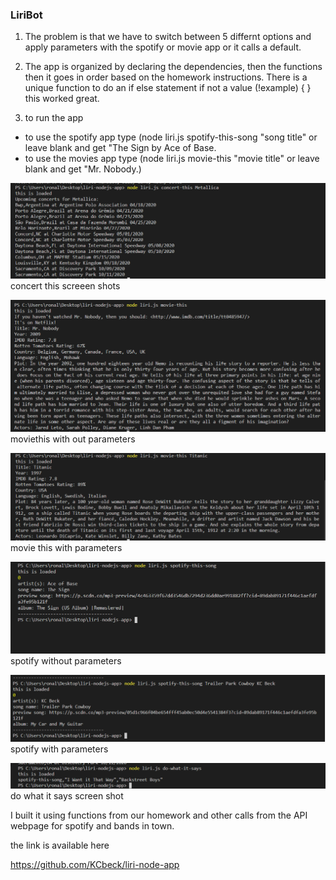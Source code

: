 
### LiriBot

1. The problem is that we have to switch between 5 differnt options and apply parameters with the spotify or movie app or it calls a default.

2. The app is organized by declaring the dependencies, then the functions then it goes in order based on the homework instructions.  There is a unique function to do an if else statement if not a value (!example) { } this worked great.

3. to run the app
- to use the spotify app type  (node liri.js  spotify-this-song "song title" or leave blank and get "The Sign by Ace of Base.
- to use the movies app type (node liri.js movie-this "movie title" or leave blank and get "Mr. Nobody.)

![concert-this](https://raw.githubusercontent.com/KCbeck/liri-node-app/master/images/concert-this.png)
concert this screeen shots

![movie-this](https://raw.githubusercontent.com/KCbeck/liri-node-app/master/images/moviethis-noparams.png)
moviethis with out parameters

![movie-this-with-params](https://raw.githubusercontent.com/KCbeck/liri-node-app/master/images/moviethis-wparams.png)
movie this with parameters

![spotifythissong-noparameters](https://raw.githubusercontent.com/KCbeck/liri-node-app/master/images/spotifythissong-noparams.png)
spotify without parameters

![spotifythissong-withparameters](https://raw.githubusercontent.com/KCbeck/liri-node-app/master/images/spotifythissongwparams.png)
spotify with parameters

![dowhatitsays](https://raw.githubusercontent.com/KCbeck/liri-node-app/master/images/do-what-it-says.png)
do what it says screen shot

I built it using functions from our homework and other calls from the API webpage for spotify and bands in town. 


the link is available here 

https://github.com/KCbeck/liri-node-app